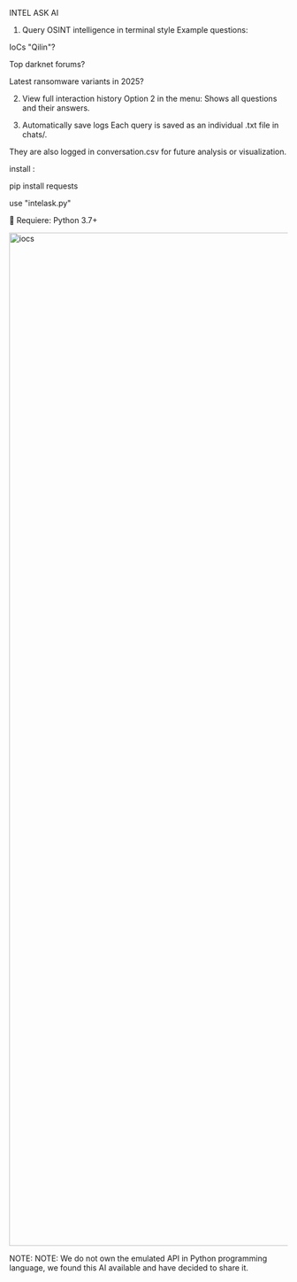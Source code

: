 

INTEL ASK AI


1. Query OSINT intelligence in terminal style
Example questions:

IoCs "Qilin"?

Top darknet forums?

Latest ransomware variants in 2025?

2. View full interaction history
Option 2 in the menu: Shows all questions and their answers.

3. Automatically save logs
Each query is saved as an individual .txt file in chats/.

They are also logged in conversation.csv for future analysis or visualization.

install :

pip install requests

use "intelask.py"

🐍 Requiere: Python 3.7+

<img width="1032" height="1831" alt="iocs" src="https://github.com/user-attachments/assets/70bf2d34-062f-4857-9b2a-0b13c0c6dac2" />

NOTE: NOTE: We do not own the emulated API in Python programming language, we found this AI available and have decided to share it.

